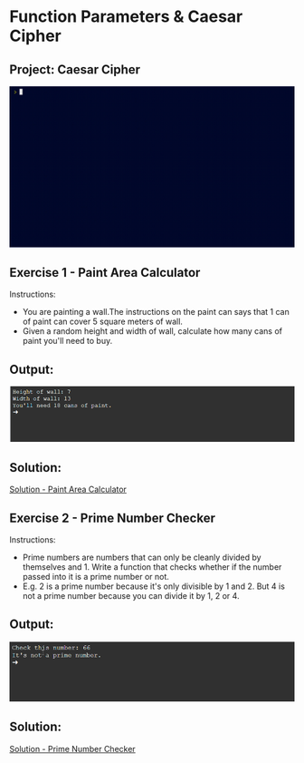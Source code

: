 # Function Parameters & Caesar Cipher

## Project: Caesar Cipher
<img src="https://github.com/Jay-Jay23/Python-100-Days-Of-Code/blob/main/Projects/Day%208/Logs/caesar_cipher.gif" alt="cipher">


## Exercise 1 - Paint Area Calculator
Instructions:
<ul>
    <li>You are painting a wall.The instructions on the paint can says that 1 can of paint can cover 5 square meters of wall.</li>
    <li>Given a random height and width of wall, calculate how many cans of paint you'll need to buy.</li>
</ul>
 
## Output:
<img src="https://github.com/Jay-Jay23/Python-100-Days-Of-Code/blob/main/Projects/Day%208/Logs/exercise1.1.png" alt="exercise1">


## Solution:
<a href="https://github.com/Jay-Jay23/Python-100-Days-Of-Code/blob/main/Projects/Day%208/Logs/exercise%201.py">Solution - Paint Area Calculator</a>

## Exercise 2 - Prime Number Checker
Instructions:
<ul>
    <li>Prime numbers are numbers that can only be cleanly divided by themselves and 1. Write a function that checks whether if the number passed into it is a prime number or not.</li>
    <li>E.g. 2 is a prime number because it's only divisible by 1 and 2. But 4 is not a prime number because you can divide it by 1, 2 or 4.</li>
</ul>
 
## Output:
<img src="https://github.com/Jay-Jay23/Python-100-Days-Of-Code/blob/main/Projects/Day%208/Logs/exercise2.1.png" alt="exercise2">

## Solution:
<a href="https://github.com/Jay-Jay23/Python-100-Days-Of-Code/blob/main/Projects/Day%207/Logs/exercise%202.py">Solution - Prime Number Checker</a>
